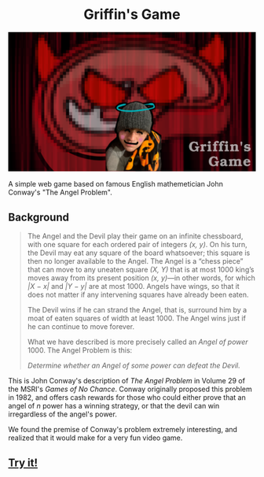 <h1 align="center">Griffin's Game</h1>

![Game Poster](https://raw.githubusercontent.com/tonywonguf/griffin_game/main/sprites/game_poster.png)

A simple web game based on famous English mathemetician John Conway's "The Angel Problem".

## Background

> The Angel and the Devil play their game on an infinite chessboard, with one square for each ordered pair of integers *(x, y)*. On his turn, the Devil may eat any square of the board whatsoever; this square is then no longer available to the Angel. The Angel is a “chess piece” that can move to any uneaten square *(X, Y)* that is at most 1000 king’s moves away from its present position *(x, y)*—in other words, for which *|X − x|* and *|Y − y|* are at most 1000. Angels have wings, so that it does not matter if any intervening squares have already been eaten.
> 
> The Devil wins if he can strand the Angel, that is, surround him by a moat of eaten squares of width at least 1000. The Angel wins just if he can continue to move forever.
> 
> What we have described is more precisely called an *Angel of power* 1000. The Angel Problem is this:
> 
> *Determine whether an Angel of some power can defeat the Devil.*

This is John Conway's description of *The Angel Problem* in Volume 29 of the MSRI's *Games of No Chance*.  Conway originally proposed this problem in 1982, and offers cash rewards for those who could either prove that an angel of *n* power has a winning strategy,  or that the devil can win irregardless of the angel's power.

We found the premise of Conway's problem extremely interesting, and realized that it would make for a very fun video game.



## [Try it!](https://tonywong.me/griffin_game/)
